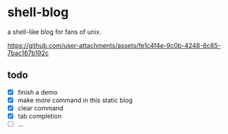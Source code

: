 # shell-blog

a shell-like blog for fans of unix.

https://github.com/user-attachments/assets/fe1c4f4e-9c0b-4248-8c85-7bac167b192c

## todo

- [x] finish a demo
- [x] make more command in this static blog
- [x] clear command
- [x] tab completion
- [ ] ...
